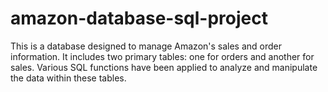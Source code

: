 # amazon-database-sql-project
This is a database designed to manage Amazon's sales and order information. It includes two primary tables: one for orders and another for sales. Various SQL functions have been applied to analyze and manipulate the data within these tables.
